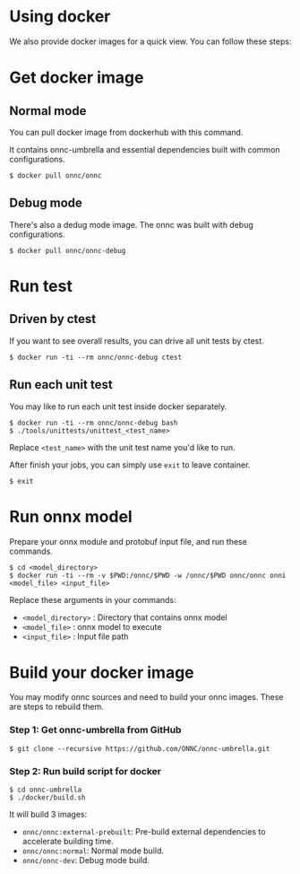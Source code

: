 # Using docker

We also provide docker images for a quick view. You can follow these steps:

# Get docker image

## Normal mode

You can pull docker image from dockerhub with this command.

It contains onnc-umbrella and essential dependencies built with common configurations.

```shell
$ docker pull onnc/onnc
```

## Debug mode

There's also a dedug mode image. The onnc was built with debug configurations.

```shell
$ docker pull onnc/onnc-debug
```

# Run test

## Driven by ctest

If you want to see overall results, you can drive all unit tests by ctest.

```shell
$ docker run -ti --rm onnc/onnc-debug ctest
```

## Run each unit test

You may like to run each unit test inside docker separately.

```shell
$ docker run -ti --rm onnc/onnc-debug bash
$ ./tools/unittests/unittest_<test_name>
```

Replace `<test_name>` with the unit test name you'd like to run.

After finish your jobs, you can simply use `exit` to leave container.

```shell
$ exit
```

# Run onnx model

Prepare your onnx module and protobuf input file, and run these commands.

```
$ cd <model_directory>
$ docker run -ti --rm -v $PWD:/onnc/$PWD -w /onnc/$PWD onnc/onnc onni <model_file> <input_file>
```

Replace these arguments in your commands:

* `<model_directory>` : Directory that contains onnx model
* `<model_file>` : onnx model to execute
* `<input_file>` : Input file path

# Build your docker image

You may modify onnc sources and need to build your onnc images. These are steps to rebuild them.

### Step 1: Get onnc-umbrella from GitHub

```shell
$ git clone --recursive https://github.com/ONNC/onnc-umbrella.git
```

### Step 2: Run build script for docker

```shell
$ cd onnc-umbrella
$ ./docker/build.sh
```

It will build 3 images:

* `onnc/onnc:external-prebuilt`: Pre-build external dependencies to accelerate building time.
* `onnc/onnc:normal`: Normal mode build.
* `onnc/onnc-dev`: Debug mode build.
